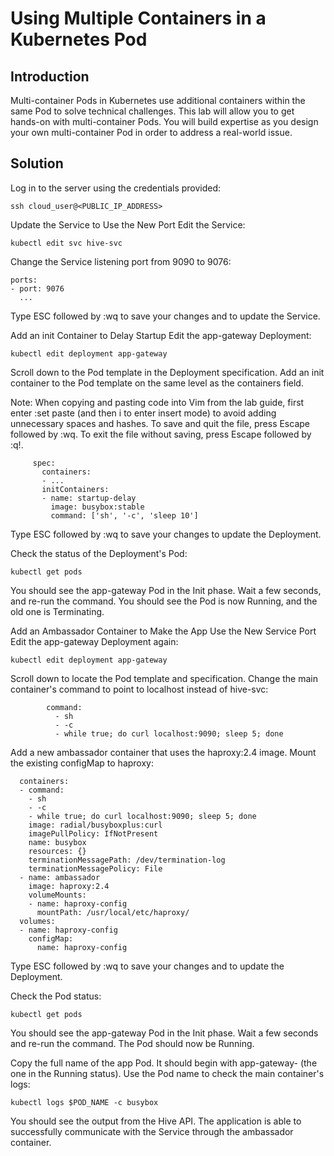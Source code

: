 # Using Multiple Containers in a Kubernetes Pod
## Introduction
Multi-container Pods in Kubernetes use additional containers within the same Pod to solve technical challenges. This lab will allow you to get hands-on with multi-container Pods. You will build expertise as you design your own multi-container Pod in order to address a real-world issue.

## Solution
Log in to the server using the credentials provided:
```shell
ssh cloud_user@<PUBLIC_IP_ADDRESS>
```
Update the Service to Use the New Port
Edit the Service:
```shell
kubectl edit svc hive-svc
```
Change the Service listening port from 9090 to 9076:
```shell
ports:
- port: 9076
  ...
 ```
Type ESC followed by :wq to save your changes and to update the Service.

Add an init Container to Delay Startup
Edit the app-gateway Deployment:
```shell
kubectl edit deployment app-gateway
```
Scroll down to the Pod template in the Deployment specification. Add an init container to the Pod template on the same level as the containers field.

Note: When copying and pasting code into Vim from the lab guide, first enter :set paste (and then i to enter insert mode) to avoid adding unnecessary spaces and hashes. To save and quit the file, press Escape followed by :wq. To exit the file without saving, press Escape followed by :q!.
```shell
     spec:
       containers:
       - ...
       initContainers:
       - name: startup-delay
         image: busybox:stable
         command: ['sh', '-c', 'sleep 10']
```
Type ESC followed by :wq to save your changes to update the Deployment.

Check the status of the Deployment's Pod:
```shell
kubectl get pods
```
You should see the app-gateway Pod in the Init phase. Wait a few seconds, and re-run the command. You should see the Pod is now Running, and the old one is Terminating.

Add an Ambassador Container to Make the App Use the New Service Port
Edit the app-gateway Deployment again:
```shell
kubectl edit deployment app-gateway
```
Scroll down to locate the Pod template and specification. Change the main container's command to point to localhost instead of hive-svc:
```shell
        command:
          - sh
          - -c
          - while true; do curl localhost:9090; sleep 5; done
```
Add a new ambassador container that uses the haproxy:2.4 image. Mount the existing configMap to haproxy:
```shell
  containers:
  - command:
    - sh
    - -c
    - while true; do curl localhost:9090; sleep 5; done
    image: radial/busyboxplus:curl
    imagePullPolicy: IfNotPresent
    name: busybox
    resources: {}
    terminationMessagePath: /dev/termination-log
    terminationMessagePolicy: File
  - name: ambassador
    image: haproxy:2.4
    volumeMounts:
    - name: haproxy-config
      mountPath: /usr/local/etc/haproxy/
  volumes:
  - name: haproxy-config
    configMap:
      name: haproxy-config
```
Type ESC followed by :wq to save your changes and to update the Deployment.

Check the Pod status:
```shell
kubectl get pods
```
You should see the app-gateway Pod in the Init phase. Wait a few seconds and re-run the command. The Pod should now be Running.

Copy the full name of the app Pod. It should begin with app-gateway- (the one in the Running status). Use the Pod name to check the main container's logs:
```shell
kubectl logs $POD_NAME -c busybox
```
You should see the output from the Hive API. The application is able to successfully communicate with the Service through the ambassador container.
